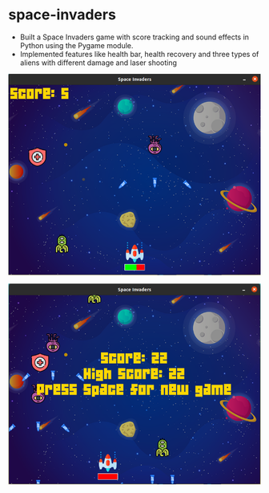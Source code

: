 # space-invaders
 - Built a Space Invaders game with score tracking and sound effects in Python using the Pygame module.
 - Implemented features like health bar, health recovery and three types of aliens with different damage and laser shooting

![Preview](images/space_invaders.png)

![Preview](images/game_over.png)

